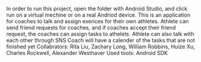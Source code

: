 In order to run this project, open the folder with Android Studio, and click run on a virtual mechine or on a real Andriod device.
This is an application for coaches to talk and assign exerices for their own athletes.
Athlete can send friend requests for coaches, and if coaches accept their friend request, the coaches can assign tasks to athelets.
Athlete can also talk with each other through SNS
Coach will have a calender of the tasks that are not finished yet
Collabrators: Rita Liu, Zachary Long, William Robbins, Huize Xu, Charles Rockwell, Alexander Westhaver
Used tools: Android SDK 